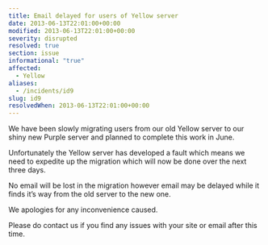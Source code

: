 ```yaml
---
title: Email delayed for users of Yellow server
date: 2013-06-13T22:01:00+00:00
modified: 2013-06-13T22:01:00+00:00
severity: disrupted
resolved: true
section: issue
informational: "true"
affected:
  - Yellow
aliases:
  - /incidents/id9
slug: id9
resolvedWhen: 2013-06-13T22:01:00+00:00
---
```


We have been slowly migrating users from our old Yellow server to our shiny new Purple server and planned to complete this work in June. 

Unfortunately the Yellow server has developed a fault which means we need to expedite up the migration which will now be done over the next three days.

No email will be lost in the migration however email may be delayed while it finds it’s way from the old server to the new one.

We apologies for any inconvenience caused.

Please do contact us if you find any issues with your site or email after this time.


